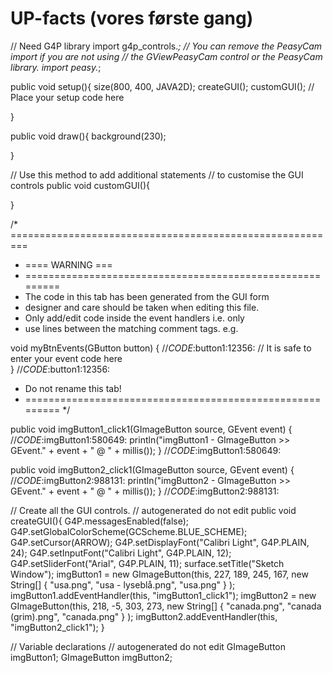 # UP-facts (vores første gang)




// Need G4P library
import g4p_controls.*;
// You can remove the PeasyCam import if you are not using
// the GViewPeasyCam control or the PeasyCam library.
import peasy.*;


public void setup(){
  size(800, 400, JAVA2D);
  createGUI();
  customGUI();
  // Place your setup code here
  
}

public void draw(){
  background(230);
  
}

// Use this method to add additional statements
// to customise the GUI controls
public void customGUI(){

}


/* =========================================================
 * ====                   WARNING                        ===
 * =========================================================
 * The code in this tab has been generated from the GUI form
 * designer and care should be taken when editing this file.
 * Only add/edit code inside the event handlers i.e. only
 * use lines between the matching comment tags. e.g.

 void myBtnEvents(GButton button) { //_CODE_:button1:12356:
     // It is safe to enter your event code here  
 } //_CODE_:button1:12356:
 
 * Do not rename this tab!
 * =========================================================
 */

public void imgButton1_click1(GImageButton source, GEvent event) { //_CODE_:imgButton1:580649:
  println("imgButton1 - GImageButton >> GEvent." + event + " @ " + millis());
} //_CODE_:imgButton1:580649:

public void imgButton2_click1(GImageButton source, GEvent event) { //_CODE_:imgButton2:988131:
  println("imgButton2 - GImageButton >> GEvent." + event + " @ " + millis());
} //_CODE_:imgButton2:988131:



// Create all the GUI controls. 
// autogenerated do not edit
public void createGUI(){
  G4P.messagesEnabled(false);
  G4P.setGlobalColorScheme(GCScheme.BLUE_SCHEME);
  G4P.setCursor(ARROW);
  G4P.setDisplayFont("Calibri Light", G4P.PLAIN, 24);
  G4P.setInputFont("Calibri Light", G4P.PLAIN, 12);
  G4P.setSliderFont("Arial", G4P.PLAIN, 11);
  surface.setTitle("Sketch Window");
  imgButton1 = new GImageButton(this, 227, 189, 245, 167, new String[] { "usa.png", "usa - lyseblå.png", "usa.png" } );
  imgButton1.addEventHandler(this, "imgButton1_click1");
  imgButton2 = new GImageButton(this, 218, -5, 303, 273, new String[] { "canada.png", "canada (grim).png", "canada.png" } );
  imgButton2.addEventHandler(this, "imgButton2_click1");
}

// Variable declarations 
// autogenerated do not edit
GImageButton imgButton1; 
GImageButton imgButton2; 

